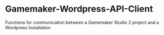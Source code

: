 # Gamemaker-Wordpress-API-Client
Functions for communication between a Gamemaker Studio 2 project and a Wordpress Installation 
